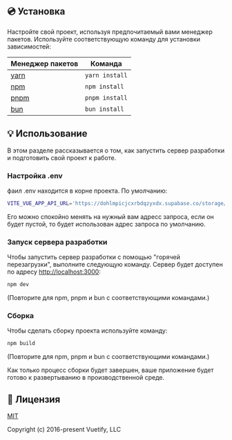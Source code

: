 ## 💿 Установка

Настройте свой проект, используя предпочитаемый вами менеджер пакетов. Используйте соответствующую команду для установки зависимостей:

| Менеджер пакетов                                              | Команда        |
|---------------------------------------------------------------|----------------|
| [yarn](https://yarnpkg.com/getting-started)                   | `yarn install` |
| [npm](https://docs.npmjs.com/cli/v7/commands/npm-install)     | `npm install`  |
| [pnpm](https://pnpm.io/installation)                          | `pnpm install` |
| [bun](https://bun.sh/#getting-started)                        | `bun install`  |


## 💡 Использование

В этом разделе рассказывается о том, как запустить сервер разработки и подготовить свой проект к работе.

### Настройка .env

фаил .env находится в корне проекта. По умолчанию:

```bash
VITE_VUE_APP_API_URL='https://dohlmpicjcxrbdqzyxdx.supabase.co/storage/v1/object/public/me-storage/response.json'
```
Его можно спокойно менять на нужный вам адресс запроса, если он будет пустой, то будет использован адрес запроса по умолчанию.

### Запуск сервера разработки

Чтобы запустить сервер разработки с помощью "горячей перезагрузки", выполните следующую команду. Сервер будет доступен по адресу [http://localhost:3000](http://localhost:3000):

```bash
npm dev
```

(Повторите для npm, pnpm и bun с соответствующими командами.)

### Сборка

Чтобы сделать сборку проекта используйте команду:

```bash
npm build
```

(Повторите для npm, pnpm и bun с соответствующими командами.)

Как только процесс сборки будет завершен, ваше приложение будет готово к развертыванию в производственной среде.

## 📑 Лицензия
[MIT](http://opensource.org/licenses/MIT)

Copyright (c) 2016-present Vuetify, LLC
